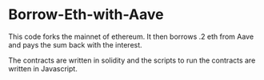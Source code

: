 # Borrow-Eth-with-Aave

This code forks the mainnet of ethereum. It then borrows .2 eth from Aave and pays the sum back with the interest. 

The contracts are written in solidity and the scripts to run the contracts are written in Javascript. 
